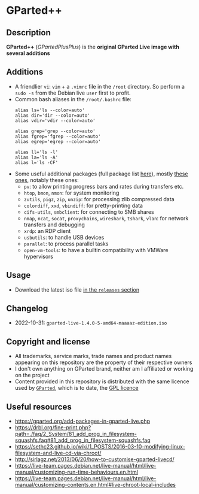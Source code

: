GParted++
=========

Description
-----------
**GParted++** (*GPartedPlusPlus*) is the **original GParted Live image with several additions**

Additions
--------
* A friendlier `vi`: `vim` + a `.vimrc` file in the `/root` directory. So perform a `sudo -s` from the Debian live `user` first to profit.
* Common bash aliases in the `/root/.bashrc` file:
    ```
    alias ls='ls --color=auto'
    alias dir='dir --color=auto'
    alias vdir='vdir --color=auto'

    alias grep='grep --color=auto'
    alias fgrep='fgrep --color=auto'
    alias egrep='egrep --color=auto'

    alias ll='ls -l'
    alias la='ls -A'
    alias l='ls -CF'
    ```
* Some useful additional packages (full package list [here](https://github.com/maaaaz/GPartedPlusPlus/blob/main/_resources/gparted-livecd-packages.txt)), mostly [these ones](https://github.com/maaaaz/dotfiles/blob/master/debian_ubuntu.sh), notably these ones:
    * `pv`: to allow printing progress bars and rates during transfers etc.
    * `htop`, `bmon`, `nmon`: for system monitoring
    * `zutils`, `pigz`, `zip`, `unzip`: for processing zlib compressed data
    * `colordiff`, `xxd`, `vbindiff`: for pretty-printing data
    * `cifs-utils`, `smbclient`: for connecting to SMB shares
    * `nmap`, `ncat`, `socat`, `proxychains`, `wireshark`, `tshark`, `vlan`: for network transfers and debugging
    * `xrdp`: an RDP client
    * `usbutils`: to handle USB devices
    * `parallel`: to process parallel tasks
    * `open-vm-tools`: to have a builtin compatibility with VMWare hypervisors


Usage
-----
* Download the latest iso file [in the `releases` section](https://github.com/maaaaz/GPartedPlusPlus/releases)

Changelog
---------
* 2022-10-31: `gparted-live-1.4.0-5-amd64-maaaaz-edition.iso`

Copyright and license
---------------------
* All trademarks, service marks, trade names and product names appearing on this repository are the property of their respective owners 
* I don't own anything on GParted brand, neither am I affiliated or working on the project
* Content provided in this repository is distributed with the same licence used by [`GParted`](https://gparted.org), which is to date, the [GPL licence](https://www.gnu.org/licenses/gpl-3.0.html)

Useful resources
----------------
* https://gparted.org/add-packages-in-gparted-live.php
* https://drbl.org/fine-print.php?path=./faq/2_System/81_add_prog_in_filesystem-squashfs.faq#81_add_prog_in_filesystem-squashfs.faq
* https://sethc23.github.io/wiki/1_POSTS/2016-03-10-modifying-linux-filesystem-and-live-cd-via-chroot/
* http://sirlagz.net/2013/06/20/how-to-customise-gparted-livecd/
* https://live-team.pages.debian.net/live-manual/html/live-manual/customizing-run-time-behaviours.en.html
* https://live-team.pages.debian.net/live-manual/html/live-manual/customizing-contents.en.html#live-chroot-local-includes